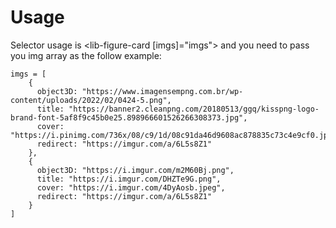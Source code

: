 # Usage

Selector usage is <lib-figure-card [imgs]="imgs"></lib-figure-card> and you need to pass you img array as the follow example:
```
imgs = [
    {
      object3D: "https://www.imagensempng.com.br/wp-content/uploads/2022/02/0424-5.png",
      title: "https://banner2.cleanpng.com/20180513/ggq/kisspng-logo-brand-font-5af8f9c45b0e25.898966601526266308373.jpg",
      cover: "https://i.pinimg.com/736x/08/c9/1d/08c91da46d9608ac878835c73c4e9cf0.jpg",
      redirect: "https://imgur.com/a/6L5s8Z1"
    },
    {
      object3D: "https://i.imgur.com/m2M60Bj.png",
      title: "https://i.imgur.com/DHZTe9G.png",
      cover: "https://i.imgur.com/4DyAosb.jpeg",
      redirect: "https://imgur.com/a/6L5s8Z1"
    }
]
```